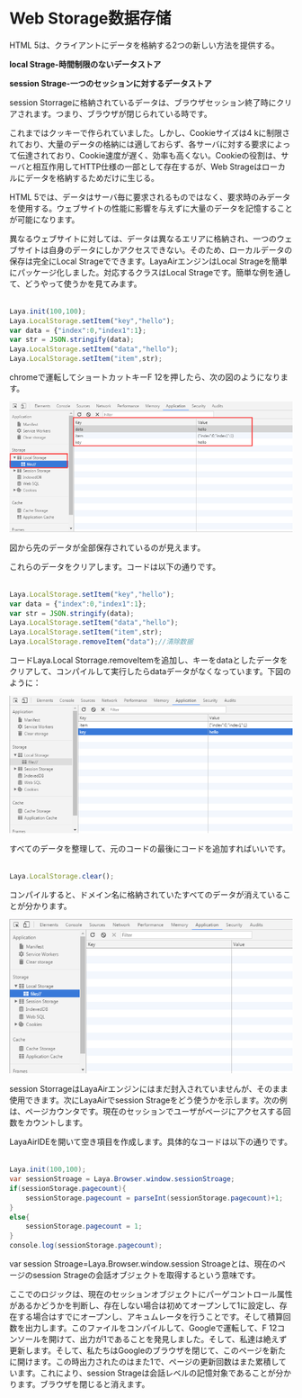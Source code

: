 # Web Storage数据存储

HTML 5は、クライアントにデータを格納する2つの新しい方法を提供する。

**local Strage-時間制限のないデータストア**

**session Strage-一つのセッションに対するデータストア**

session Storrageに格納されているデータは、ブラウザセッション終了時にクリアされます。つまり、ブラウザが閉じられている時です。

これまではクッキーで作られていました。しかし、Cookieサイズは4 kに制限されており、大量のデータの格納には適しておらず、各サーバに対する要求によって伝達されており、Cookie速度が遅く、効率も高くない。Cookieの役割は、サーバと相互作用してHTTP仕様の一部として存在するが、Web Strageはローカルにデータを格納するためだけに生じる。

HTML 5では、データはサーバ毎に要求されるものではなく、要求時のみデータを使用する。ウェブサイトの性能に影響を与えずに大量のデータを記憶することが可能になります。

異なるウェブサイトに対しては、データは異なるエリアに格納され、一つのウェブサイトは自身のデータにしかアクセスできない。そのため、ローカルデータの保存は完全にLocal Strageでできます。LayaAirエンジンはLocal Strageを簡単にパッケージ化しました。対応するクラスはLocal Strageです。簡単な例を通して、どうやって使うかを見てみます。


```javascript

Laya.init(100,100);
Laya.LocalStorage.setItem("key","hello");
var data = {"index":0,"index1":1};
var str = JSON.stringify(data);
Laya.LocalStorage.setItem("data","hello");
Laya.LocalStorage.setItem("item",str);
```


chromeで運転してショートカットキーF 12を押したら、次の図のようになります。

![1](img/1.png)<br/>

図から先のデータが全部保存されているのが見えます。

これらのデータをクリアします。コードは以下の通りです。


```javascript

Laya.LocalStorage.setItem("key","hello");
var data = {"index":0,"index1":1};
var str = JSON.stringify(data);
Laya.LocalStorage.setItem("data","hello");
Laya.LocalStorage.setItem("item",str);
Laya.LocalStorage.removeItem("data");//清除数据
```


コードLaya.Local Storrage.removeItemを追加し、キーをdataとしたデータをクリアして、コンパイルして実行したらdataデータがなくなっています。下図のように：

![2](img/2.png)<br/>

すべてのデータを整理して、元のコードの最後にコードを追加すればいいです。


```javascript

Laya.LocalStorage.clear();
```


コンパイルすると、ドメイン名に格納されていたすべてのデータが消えていることが分かります。

![3](img/3.png)<br/>

session StorrageはLayaAirエンジンにはまだ封入されていませんが、そのまま使用できます。次にLayaAirでsession Strageをどう使うかを示します。次の例は、ページカウンタです。現在のセッションでユーザがページにアクセスする回数をカウントします。

LayaAirIDEを開いて空き項目を作成します。具体的なコードは以下の通りです。


```java

Laya.init(100,100);
var sessionStroage = Laya.Browser.window.sessionStroage;
if(sessionStorage.pagecount){
    sessionStorage.pagecount = parseInt(sessionStorage.pagecount)+1;
}
else{
    sessionStorage.pagecount = 1;
}
console.log(sessionStorage.pagecount);
```


var session Stroage=Laya.Browser.window.session Stroageとは、現在のページのsession Strageの会話オブジェクトを取得するという意味です。



ここでのロジックは、現在のセッションオブジェクトにパーゲコントロール属性があるかどうかを判断し、存在しない場合は初めてオープンして1に設定し、存在する場合はすでにオープンし、アキュムレータを行うことです。そして積算回数を出力します。このファイルをコンパイルして、Googleで運転して、F 12コンソールを開けて、出力が1であることを発見しました。そして、私達は絶えず更新します。そして、私たちはGoogleのブラウザを閉じて、このページを新たに開けます。この時出力されたのはまた1で、ページの更新回数はまた累積しています。これにより、session Strageは会話レベルの記憶対象であることが分かります。ブラウザを閉じると消えます。
